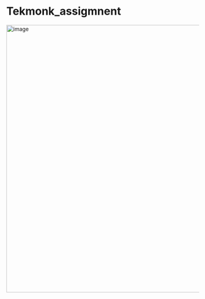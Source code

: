 # Tekmonk_assigmnent
<img width="1065" height="700" alt="image" src="https://github.com/user-attachments/assets/ddc00d49-7a2e-4376-b7c5-1d7c04d38cce" />
